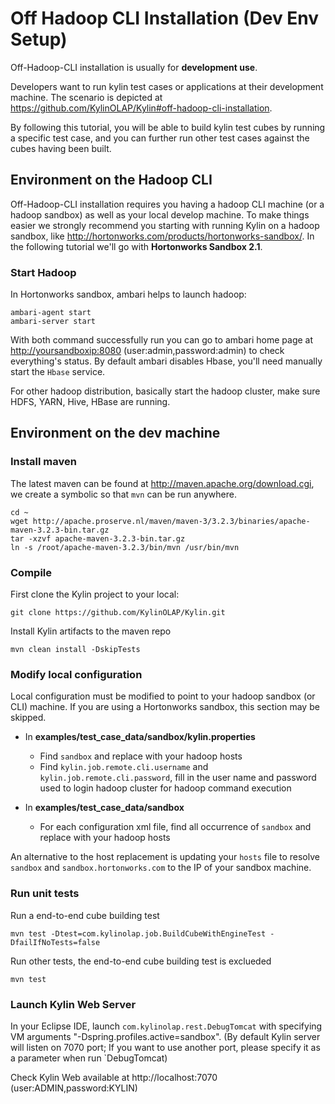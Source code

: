 Off Hadoop CLI Installation (Dev Env Setup)
===
Off-Hadoop-CLI installation is usually for **development use**.

Developers want to run kylin test cases or applications at their development machine. The scenario is depicted at https://github.com/KylinOLAP/Kylin#off-hadoop-cli-installation.


By following this tutorial, you will be able to build kylin test cubes by running a specific test case, and you can further run other test cases against the cubes having been built.


## Environment on the Hadoop CLI

Off-Hadoop-CLI installation requires you having a hadoop CLI machine (or a hadoop sandbox) as well as your local develop machine. To make things easier we strongly recommend you starting with running Kylin on a hadoop sandbox, like <http://hortonworks.com/products/hortonworks-sandbox/>. In the following tutorial we'll go with **Hortonworks Sandbox 2.1**. 

### Start Hadoop

In Hortonworks sandbox, ambari helps to launch hadoop:

	ambari-agent start
	ambari-server start
	
With both command successfully run you can go to ambari home page at <http://yoursandboxip:8080> (user:admin,password:admin) to check everything's status. By default ambari disables Hbase, you'll need manually start the `Hbase` service.

For other hadoop distribution, basically start the hadoop cluster, make sure HDFS, YARN, Hive, HBase are running.


## Environment on the dev machine

### Install maven

The latest maven can be found at <http://maven.apache.org/download.cgi>, we create a symbolic so that `mvn` can be run anywhere.

	cd ~
	wget http://apache.proserve.nl/maven/maven-3/3.2.3/binaries/apache-maven-3.2.3-bin.tar.gz
	tar -xzvf apache-maven-3.2.3-bin.tar.gz 
	ln -s /root/apache-maven-3.2.3/bin/mvn /usr/bin/mvn

### Compile

First clone the Kylin project to your local:

	git clone https://github.com/KylinOLAP/Kylin.git
	
Install Kylin artifacts to the maven repo

	mvn clean install -DskipTests

### Modify local configuration

Local configuration must be modified to point to your hadoop sandbox (or CLI) machine. If you are using a Hortonworks sandbox, this section may be skipped.

* In **examples/test_case_data/sandbox/kylin.properties**
   * Find `sandbox` and replace with your hadoop hosts
   * Find `kylin.job.remote.cli.username` and `kylin.job.remote.cli.password`, fill in the user name and password used to login hadoop cluster for hadoop command execution

* In **examples/test_case_data/sandbox**
   * For each configuration xml file, find all occurrence of `sandbox` and replace with your hadoop hosts

An alternative to the host replacement is updating your `hosts` file to resolve `sandbox` and `sandbox.hortonworks.com` to the IP of your sandbox machine.

### Run unit tests

Run a end-to-end cube building test
 
	mvn test -Dtest=com.kylinolap.job.BuildCubeWithEngineTest -DfailIfNoTests=false
	
Run other tests, the end-to-end cube building test is exclueded

	mvn test

### Launch Kylin Web Server

In your Eclipse IDE, launch `com.kylinolap.rest.DebugTomcat` with specifying VM arguments "-Dspring.profiles.active=sandbox". (By default Kylin server will listen on 7070 port; If you want to use another port, please specify it as a parameter when run `DebugTomcat)

Check Kylin Web available at http://localhost:7070 (user:ADMIN,password:KYLIN)

